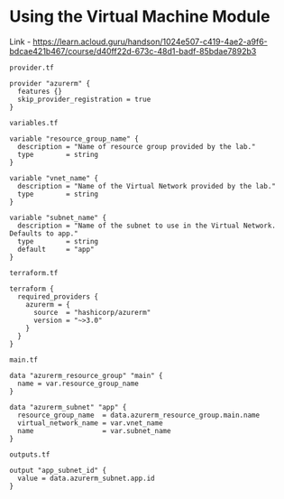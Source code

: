 # Using the Virtual Machine Module
Link - https://learn.acloud.guru/handson/1024e507-c419-4ae2-a9f6-bdcae421b467/course/d40ff22d-673c-48d1-badf-85bdae7892b3

`provider.tf`
```
provider "azurerm" {
  features {}
  skip_provider_registration = true
}
```

`variables.tf`
```
variable "resource_group_name" {
  description = "Name of resource group provided by the lab."
  type        = string
}

variable "vnet_name" {
  description = "Name of the Virtual Network provided by the lab."
  type        = string
}

variable "subnet_name" {
  description = "Name of the subnet to use in the Virtual Network. Defaults to app."
  type        = string
  default     = "app"
}
```

`terraform.tf`
```
terraform {
  required_providers {
    azurerm = {
      source  = "hashicorp/azurerm"
      version = "~>3.0"
    }
  }
}
```
`main.tf`
```
data "azurerm_resource_group" "main" {
  name = var.resource_group_name
}

data "azurerm_subnet" "app" {
  resource_group_name  = data.azurerm_resource_group.main.name
  virtual_network_name = var.vnet_name
  name                 = var.subnet_name
}
```
`outputs.tf`
```
output "app_subnet_id" {
  value = data.azurerm_subnet.app.id
}
```
